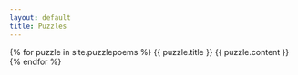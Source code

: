 ```yaml
---
layout: default
title: Puzzles
---
```


{% for puzzle in site.puzzlepoems %}
  {{ puzzle.title }}
    {{ puzzle.content }}
{% endfor %}

